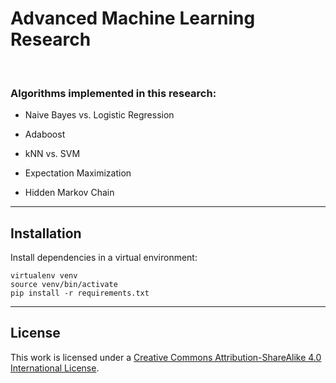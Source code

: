 #  Advanced Machine Learning Research

<br>

### Algorithms implemented in this research:

* Naive Bayes vs. Logistic Regression

* Adaboost

* kNN vs. SVM

* Expectation Maximization

* Hidden Markov Chain

---

## Installation

Install dependencies in a virtual environment:

```
virtualenv venv
source venv/bin/activate
pip install -r requirements.txt
```


----

## License

This work is licensed under a [Creative Commons Attribution-ShareAlike 4.0 International License](http://creativecommons.org/licenses/by-sa/4.0/). 
